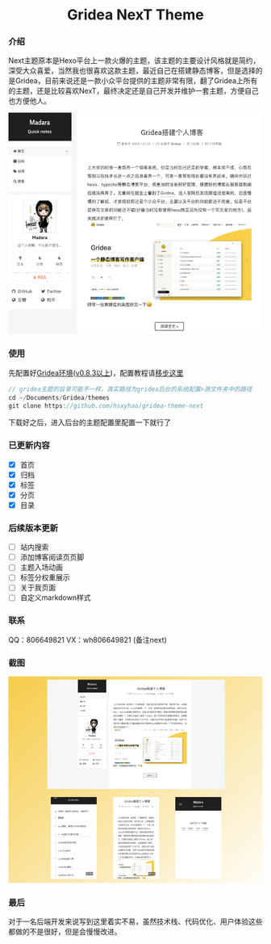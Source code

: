 <h1 align="center">
  Gridea NexT Theme
</h1>

### 介绍
Next主题原本是Hexo平台上一款火爆的主题，该主题的主要设计风格就是简约，深受大众喜爱，当然我也很喜欢这款主题，最近自己在搭建静态博客，但是选择的是Gridea，目前来说还是一款小众平台提供的主题非常有限，翻了Gridea上所有的主题，还是比较喜欢NexT，最终决定还是自己开发并维护一套主题，方便自己也方便他人。

![NexT主题预览](assets/images/preview.png)


### 使用

先配置好[Gridea环境](https://gridea.dev/docs/)([v0.8.3以上](https://github.com/getgridea/gridea/releases))，配置教程请[移步这里](https://hsxyhao.github.io/post/gridea-setup/)

```java
// gridea主题的目录可能不一样，真实路径为gridea后台的系统配置>源文件夹中的路径
cd ~/Documents/Gridea/themes
git clone https://github.com/hsxyhao/gridea-theme-next

```
下载好之后，进入后台的主题配置里配置一下就行了

### 已更新内容

- [x] 首页
- [x] 归档
- [x] 标签
- [x] 分页
- [x] 目录

### 后续版本更新
- [ ] 站内搜索
- [ ] 添加博客阅读页页脚
- [ ] 主题入场动画
- [ ] 标签分权重展示
- [ ] 关于我页面
- [ ] 自定义markdown样式

### 联系
QQ：806649821
VX：wh806649821 (备注next)

### 截图
![NexT主题截图](assets/images/overview.png)
### 最后
对于一名后端开发来说写到这里着实不易，虽然技术栈、代码优化、用户体验这些都做的不是很好，但是会慢慢改进。
